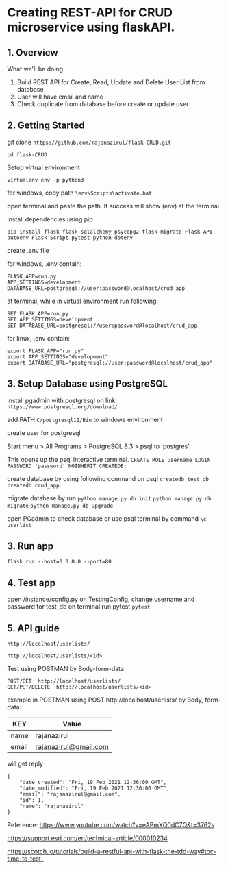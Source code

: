 # Creating REST-API for CRUD microservice using flaskAPI.

## 1. Overview
What we'll be doing
1. Build REST API for Create, Read, Update and Delete User List from database
2. User will have email and name
3. Check duplicate from database before create or update user


## 2. Getting Started
git clone `https://github.com/rajanazirul/flask-CRUD.git`

`cd flask-CRUD`

Setup virtual environment

`virtualenv env -p python3`

for windows, copy path `\env\Scripts\activate.bat`

open terminal and paste the path. If success will show (env) at the terminal

install dependencies using pip

`pip install flask flask-sqlalchemy psycopg2 flask-migrate Flask-API autoenv Flask-Script pytest python-dotenv`

create .env file

for windows, .env contain:
```
FLASK_APP=run.py
APP_SETTINGS=development
DATABASE_URL=postgresql://user:password@localhost/crud_app
```

at terminal, while in virtual environment run following:
```
SET FLASK_APP=run.py
SET APP_SETTINGS=development
SET DATABASE_URL=postgresql://user:password@localhost/crud_app
```

for linux, .env contain:
```
export FLASK_APP="run.py"
export APP_SETTINGS="development"
export DATABASE_URL="postgresql://user:password@localhost/crud_app"
```

## 3. Setup Database using PostgreSQL
install pgadmin with postgresql on link `https://www.postgresql.org/download/`

add PATH `C/postgresql12/Bin` to windows environment

create user for postgresql

Start menu > All Programs > PostgreSQL 8.3 > psql to 'postgres'.

This opens up the psql interactive terminal.
`CREATE ROLE username LOGIN PASSWORD 'password' NOINHERIT CREATEDB;`

create database by using following command on psql
`createdb test_db`
`createdb crud_app`

migrate database by run
`python manage.py db init`
`python manage.py db migrate`
`python manage.py db upgrade`

open PGadmin to check database or use psql terminal by command `\c userlist`

## 3. Run app
`flask run --host=0.0.0.0 --port=80`

## 4. Test app 
open /instance/config.py
on TestingConfig, change username and password for test_db
on terminal run pytest
`pytest`

## 5. API guide
```
http://localhost/userlists/

http://localhost/userlists/<id>
```

Test using POSTMAN by Body-form-data
```
POST/GET  http://localhost/userlists/
GET/PUT/DELETE  http://localhost/userlists/<id>
```

example in POSTMAN using POST http://localhost/userlists/ by Body, form-data:

| KEY             | Value                   | 
| -------------   |-------------------------|
| name            | rajanazirul             | 
| email           | rajanazirul@gmail.com   |

will get reply

```
{
    "date_created": "Fri, 19 Feb 2021 12:36:00 GMT",
    "date_modified": "Fri, 19 Feb 2021 12:36:00 GMT",
    "email": "rajanazirul@gmail.com",
    "id": 1,
    "name": "rajanazirul"
}
```

Reference:
https://www.youtube.com/watch?v=eAPmXQ0dC7Q&t=3762s

https://support.esri.com/en/technical-article/000010234

https://scotch.io/tutorials/build-a-restful-api-with-flask-the-tdd-way#toc-time-to-test-
